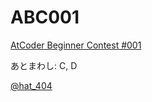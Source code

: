 ABC001
=======
[AtCoder Beginner Contest #001][1]

あとまわし: C, D

[@hat_404][2]

[1]: http://abc001.contest.atcoder.jp/ "AtCoder Beginner Contest #001"
[2]: https://twitter.com/hat_404 "@hat_404"
